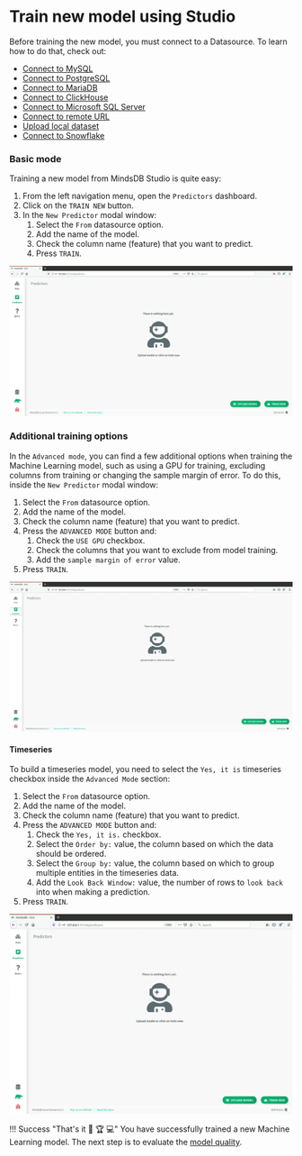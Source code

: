 # Train new model using Studio

Before training the new model, you must connect to a Datasource. To learn how to do that, check out:

* [Connect to MySQL](/datasources/mysql)
* [Connect to PostgreSQL](/datasources/mysql)
* [Connect to MariaDB](/datasources/mariadb)
* [Connect to ClickHouse](/datasources/clickhouse)
* [Connect to Microsoft SQL Server](/datasources/mssql)
* [Connect to remote URL](/datasources/remote)
* [Upload local dataset](/datasources/local)
* [Connect to Snowflake](/datasources/snowflake)

### Basic mode

Training a new model from MindsDB Studio is quite easy:

1. From the left navigation menu, open the `Predictors` dashboard.
2. Click on the `TRAIN NEW` button.
3. In the `New Predictor` modal window:
    1. Select the `From` datasource option.
    2. Add the name of the model.
    3. Check the column name (feature) that you want to predict.
    4. Press `TRAIN`.

![Train model basic mode](/assets/predictors/train-basic.gif)

### Additional training options

In the `Advanced mode`, you can find a few additional options when training the Machine Learning model, such as using a GPU for training, excluding columns from training or changing the sample margin of error. To do this, inside the `New Predictor` modal window:

1. Select the `From` datasource option.
2. Add the name of the model.
3. Check the column name (feature) that you want to predict.
4. Press the `ADVANCED MODE` button and:
    1. Check the `USE GPU` checkbox.
    2. Check the columns that you want to exclude from model training.
    3. Add the `sample margin of error` value.
5. Press `TRAIN`.

![Train model advanced mode](/assets/predictors/train-advanced.gif)

#### Timeseries

To build a timeseries model, you need to select the `Yes, it is` timeseries checkbox inside the `Advanced Mode` section:

1. Select the `From` datasource option.
2. Add the name of the model.
3. Check the column name (feature) that you want to predict.
4. Press the `ADVANCED MODE` button and:
    1. Check the `Yes, it is.` checkbox.
    2. Select the `Order by:` value, the column based on which the data should be ordered.
    3. Select the `Group by:` value, the column based on which to group multiple entities in the timeseries data.
    4. Add the `Look Back Window:` value, the number of rows to `look back` into when making a prediction.
5. Press `TRAIN`.

![Train timeseries](/assets/predictors/train-timeseries.gif)


!!! Success "That's it :tada: :trophy:  :computer:"
    You have successfully trained a new Machine Learning model. The next step is to evaluate the [model quality](/model/quality).